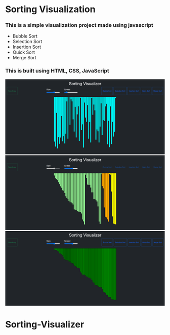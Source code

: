 # Sorting Visualization
### This is a simple visualization project made using javascript 
- Bubble Sort 
- Selection Sort
- Insertion Sort
- Quick Sort
- Merge Sort

### This is built using HTML, CSS, JavaScript <br/>


<img src="img/img1.png"> <br/>
<img src="img/img2.png"> <br/>
<img src="img/img3.png"> <br/>
# Sorting-Visualizer
